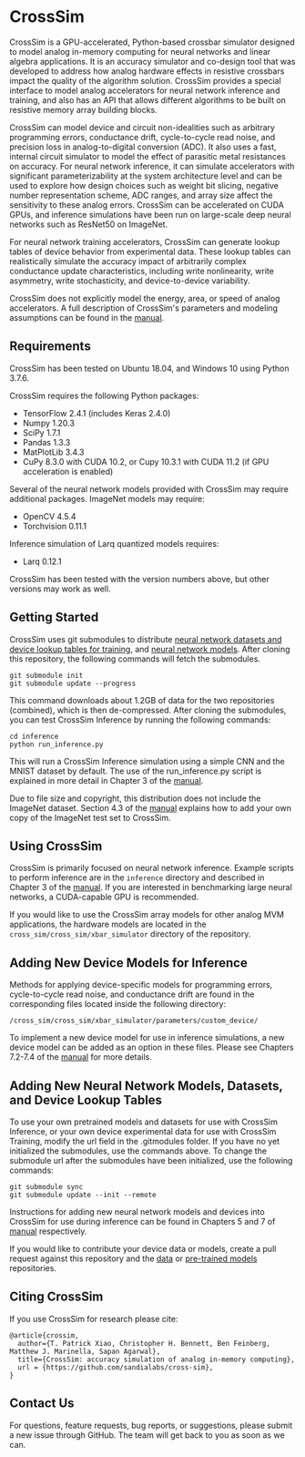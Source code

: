 # CrossSim

CrossSim is a GPU-accelerated, Python-based crossbar simulator designed to model analog in-memory computing for neural networks and linear algebra applications. It is an accuracy simulator and co-design tool that was developed to address how analog hardware effects in resistive crossbars impact the quality of the algorithm solution. CrossSim provides a special interface to model analog accelerators for neural network inference and training, and also has an API that allows different algorithms to be built on resistive memory array building blocks.

CrossSim can model device and circuit non-idealities such as arbitrary programming errors, conductance drift, cycle-to-cycle read noise, and precision loss in analog-to-digital conversion (ADC). It also uses a fast, internal circuit simulator to model the effect of parasitic metal resistances on accuracy. For neural network inference, it can simulate accelerators with significant parameterizability at the system architecture level and can be used to explore how design choices such as weight bit slicing, negative number representation scheme, ADC ranges, and array size affect the sensitivity to these analog errors. CrossSim can be accelerated on CUDA GPUs, and inference simulations have been run on large-scale deep neural networks such as ResNet50 on ImageNet.

For neural network training accelerators, CrossSim can generate lookup tables of device behavior from experimental data. These lookup tables can realistically simulate the accuracy impact of arbitrarily complex conductance update characteristics, including write nonlinearity, write asymmetry, write stochasticity, and device-to-device variability.

CrossSim does not explicitly model the energy, area, or speed of analog accelerators. A full description of CrossSim's parameters and modeling assumptions can be found in the [manual](https://github.com/sandialabs/cross-sim/blob/main/docs/CrossSim_Inference_manual_v2.0.pdf).

## Requirements
CrossSim has been tested on Ubuntu 18.04, and Windows 10 using Python 3.7.6.

CrossSim requires the following Python packages:
* TensorFlow 2.4.1 (includes Keras 2.4.0)
* Numpy 1.20.3
* SciPy 1.7.1
* Pandas 1.3.3
* MatPlotLib 3.4.3
* CuPy 8.3.0 with CUDA 10.2, or Cupy 10.3.1 with CUDA 11.2 (if GPU acceleration is enabled)

Several of the neural network models provided with CrossSim may require additional packages.
ImageNet models may require:
* OpenCV 4.5.4
* Torchvision 0.11.1

Inference simulation of Larq quantized models requires:
* Larq 0.12.1

CrossSim has been tested with the version numbers above, but other versions may work as well.

## Getting Started
CrossSim uses git submodules to distribute [neural network datasets and device lookup tables for training](https://github.com/sandialabs/cross-sim-data), and [neural network models](https://github.com/sandialabs/cross-sim-models). After cloning this repository, the following commands will fetch the submodules.
```
git submodule init
git submodule update --progress
```

This command downloads about 1.2GB of data for the two repositories (combined), which is then de-compressed. After cloning the submodules, you can test CrossSim Inference by running the following commands:
```
cd inference
python run_inference.py
```
This will run a CrossSim Inference simulation using a simple CNN and the MNIST dataset by default. The use of the run_inference.py script is explained in more detail in Chapter 3 of the [manual](https://github.com/sandialabs/cross-sim/blob/main/docs/CrossSim_Inference_manual_v2.0.pdf).

Due to file size and copyright, this distribution does not include the ImageNet dataset. Section 4.3 of the [manual](https://github.com/sandialabs/cross-sim/blob/main/docs/CrossSim_Inference_manual_v2.0.pdf) explains how to add your own copy of the ImageNet test set to CrossSim.

## Using CrossSim
CrossSim is primarily focused on neural network inference. Example scripts to perform inference are in the ``inference`` directory and described in Chapter 3 of the [manual](https://github.com/sandialabs/cross-sim/blob/main/docs/CrossSim_Inference_manual_v2.0.pdf). If you are interested in benchmarking large neural networks, a CUDA-capable GPU is recommended.

If you would like to use the CrossSim array models for other analog MVM applications, the hardware models are located in the ``cross_sim/cross_sim/xbar_simulator`` directory of the repository.

## Adding New Device Models for Inference
Methods for applying device-specific models for programming errors, cycle-to-cycle read noise, and conductance drift are found in the corresponding files located inside the following directory:
```
/cross_sim/cross_sim/xbar_simulator/parameters/custom_device/
```
To implement a new device model for use in inference simulations, a new device model can be added as an option in these files. Please see Chapters 7.2-7.4 of the [manual](https://github.com/sandialabs/cross-sim/blob/main/docs/CrossSim_Inference_manual_v2.0.pdf) for more details.

## Adding New Neural Network Models, Datasets, and Device Lookup Tables
To use your own pretrained models and datasets for use with CrossSim Inference, or your own device experimental data for use with CrossSim Training, modify the url field in the .gitmodules folder. If you have no yet initialized the submodules, use the commands above. To change the submodule url after the submodules have been initialized, use the following commands:
```
git submodule sync
git submodule update --init --remote
```
Instructions for adding new neural network models and devices into CrossSim for use during inference can be found in Chapters 5 and 7 of [manual](https://github.com/sandialabs/cross-sim/blob/main/docs/CrossSim_Inference_manual_v2.0.pdf) respectively.

If you would like to contribute your device data or models, create a pull request against this repository and the [data](https://github.com/sandialabs/cross-sim-data) or [pre-trained models](https://github.com/sandialabs/cross-sim-models) repositories.

## Citing CrossSim
If you use CrossSim for research please cite:
```
@article{crossim,
  author={T. Patrick Xiao, Christopher H. Bennett, Ben Feinberg, Matthew J. Marinella, Sapan Agarwal},
  title={CrossSim: accuracy simulation of analog in-memory computing},
  url = {https://github.com/sandialabs/cross-sim},
}
```

## Contact Us
For questions, feature requests, bug reports, or suggestions, please submit a new issue through GitHub. The team will get back to you as soon as we can.
